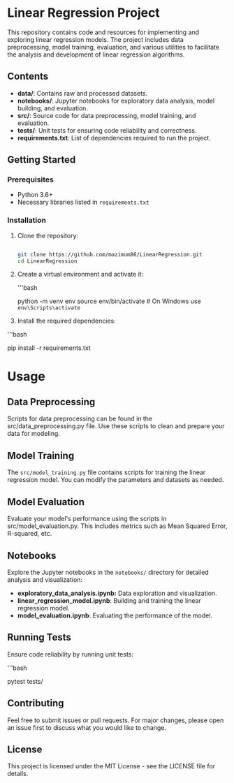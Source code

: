 # Linear Regression Project

This repository contains code and resources for implementing and exploring linear regression models. The project includes data preprocessing, model training, evaluation, and various utilities to facilitate the analysis and development of linear regression algorithms.

## Contents

- **data/**: Contains raw and processed datasets.
- **notebooks/**: Jupyter notebooks for exploratory data analysis, model building, and evaluation.
- **src/**: Source code for data preprocessing, model training, and evaluation.
- **tests/**: Unit tests for ensuring code reliability and correctness.
- **requirements.txt**: List of dependencies required to run the project.

## Getting Started

### Prerequisites

- Python 3.6+
- Necessary libraries listed in `requirements.txt`

### Installation

1. Clone the repository:
   
   ```bash
   
   git clone https://github.com/mazimum86/LinearRegression.git
   cd LinearRegression

2. Create a virtual environment and activate it:
   
   '''bash
   
   python -m venv env
   source env/bin/activate  # On Windows use `env\Scripts\activate`
   
3. Install the required dependencies:
 
  '''bash

   pip install -r requirements.txt

# Usage
## Data Preprocessing
Scripts for data preprocessing can be found in the src/data_preprocessing.py file. Use these scripts to clean and prepare your data for modeling.

## Model Training
The `src/model_training.py` file contains scripts for training the linear regression model. You can modify the parameters and datasets as needed.

## Model Evaluation
Evaluate your model's performance using the scripts in src/model_evaluation.py. This includes metrics such as Mean Squared Error, R-squared, etc.

## Notebooks
Explore the Jupyter notebooks in the `notebooks/` directory for detailed analysis and visualization:

* **exploratory_data_analysis.ipynb:** Data exploration and visualization.
* **linear_regression_model.ipynb**: Building and training the linear regression model.
* **model_evaluation.ipynb**: Evaluating the performance of the model.
## Running Tests
Ensure code reliability by running unit tests:

'''bash

pytest tests/

## Contributing
Feel free to submit issues or pull requests. For major changes, please open an issue first to discuss what you would like to change.

## License
This project is licensed under the MIT License - see the LICENSE file for details.

